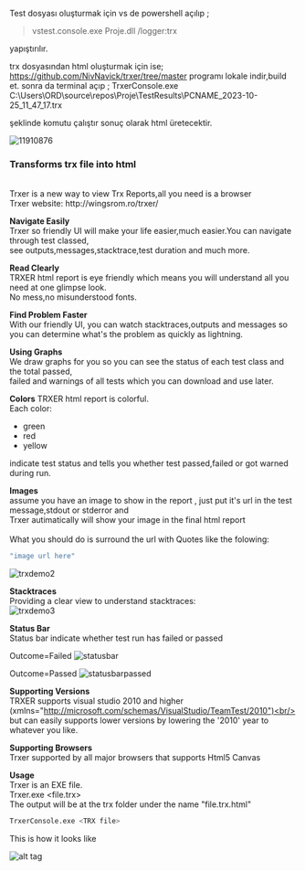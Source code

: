 Test dosyası oluşturmak için vs de powershell açılıp ;
> vstest.console.exe Proje.dll /logger:trx

yapıştırılır.

trx dosyasından html oluşturmak için ise;
https://github.com/NivNavick/trxer/tree/master programı lokale indir,build et. sonra da terminal açıp ;
TrxerConsole.exe C:\Users\ORD\source\repos\Proje\TestResults\PCNAME_2023-10-25_11_47_17.trx

şeklinde komutu çalıştır sonuç olarak html üretecektir.


![11910876](https://cloud.githubusercontent.com/assets/11910876/7189304/c483f1b0-e486-11e4-9a95-44a1243fea5d.png)
<h3>Transforms trx file into html</h3><br/>
Trxer is a new way to view Trx Reports,all you need is a browser<br/>
Trxer website: http://wingsrom.ro/trxer/<br/>

<b>Navigate Easily</b><br/>
Trxer so friendly UI will make your life easier,much easier.You can navigate through test classed,<br/>
see outputs,messages,stacktrace,test duration and much more.

<b>Read Clearly</b><br/>
TRXER html report is eye friendly which means you will understand all you need at one glimpse look.<br/>
No mess,no misunderstood fonts.

<b>Find Problem Faster</b><br/>
With our friendly UI, 
you can watch stacktraces,outputs and messages so you can determine what's the problem as quickly as lightning.<br/>

<b>Using Graphs</b><br/>
We draw graphs for you so you can see the status of each test class and the total passed,<br/>
failed and warnings of all tests which you can download and use later.

<b>Colors</b>
TRXER html report is colorful.<br/>
Each color:<br/>
<ul>
  <li>green</li>
  <li>red</li>
  <li>yellow</li>
</ul>
indicate test status and tells you whether test passed,failed or got warned during run.

<b>Images</b><br/>
assume you have an image to show in the report , just put it's url in the test message,stdout or stderror and<br/>
Trxer autimatically will show your image in the final html report<br/>
<br/>
What you should do is surround the url with Quotes like the folowing:<br/>
```bash
"image url here"
```

![trxdemo2](https://cloud.githubusercontent.com/assets/11910876/7187656/ccb4093a-e47a-11e4-8cb0-7d4ad975d52e.PNG)

<b>Stacktraces</b><br/>
Providing a clear view to understand stacktraces:<br/>
![trxdemo3](https://cloud.githubusercontent.com/assets/11910876/7187675/e637ec96-e47a-11e4-85f9-37c715540706.PNG)

<b>Status Bar</b><br/>
Status bar indicate whether test run has failed or passed

Outcome=Failed
![statusbar](https://cloud.githubusercontent.com/assets/11910876/7199615/cdbba732-e4fe-11e4-8a41-78d54233d004.PNG)

Outcome=Passed
![statusbarpassed](https://cloud.githubusercontent.com/assets/11910876/7199789/1490669c-e500-11e4-9cc6-c16f74ec9d1c.PNG)

<b>Supporting Versions</b><br/>
TRXER supports visual studio 2010 and higher (xmlns="http://microsoft.com/schemas/VisualStudio/TeamTest/2010")<br/>
but can easily supports lower versions by lowering the '2010' year to whatever you like.

<b>Supporting Browsers</b><br/>
Trxer supported by all major browsers that supports Html5 Canvas<br/>

<b>Usage</b><br/>
Trxer is an EXE file.<br/>
Trxer.exe <file.trx><br/>
The output will be at the trx folder under the name "file.trx.html"<br/>

```bash
TrxerConsole.exe <TRX file>
```

This is how it looks like

![alt tag](https://cloud.githubusercontent.com/assets/11910876/7106811/6332ee2a-e157-11e4-94cf-bf3683ca545d.PNG)
